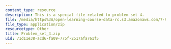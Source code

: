 ```yaml
---
content_type: resource
description: This is a special file related to problem set 4.
file: /media/https%3A/open-learning-course-data-rc.s3.amazonaws.com/7-91j-foundations-of-computational-and-systems-biology-spring-2014/71d11e38acd6fa09775f2517afa761f5_Problem_set_4.zip
file_type: application/zip
resourcetype: Other
title: Problem_set_4.zip
uid: 71d11e38-acd6-fa09-775f-2517afa761f5
---
```

